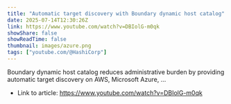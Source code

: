 ```yaml
---
title: "Automatic target discovery with Boundary dynamic host catalog"
date: 2025-07-14T12:30:26Z
link: https://www.youtube.com/watch?v=DBIolG-m0qk
showShare: false
showReadTime: false
thumbnail: images/azure.png
tags: ["youtube.com/@HashiCorp"]
---
```

Boundary dynamic host catalog reduces administrative burden by providing automatic target discovery on AWS, Microsoft Azure, ...

- Link to article: https://www.youtube.com/watch?v=DBIolG-m0qk